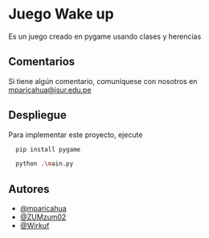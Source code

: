 
# Juego Wake up

Es un juego creado en pygame usando clases y herencias


## Comentarios

Si tiene algún comentario, comuníquese con nosotros en mparicahua@isur.edu.pe


## Despliegue

Para implementar este proyecto, ejecute

```bash
  pip install pygame
```
```bash
  python .\main.py
```


## Autores

- [@mparicahua](https://www.github.com/mparicahua)
- [@ZUMzum02](https://www.github.com/ZUMzum02)
- [@Wirkuf](https://www.github.com/Wirkuf)

